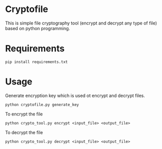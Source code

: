 # Cryptofile

This is simple file cryptography tool (encrypt and decrypt any type of file) based on python programming.

# Requirements
```
pip install requirements.txt
```
# Usage

Generate encryption key which is used ot encrypt and decrypt files.
```
python cryptofile.py generate_key
```
To encrypt the file
```
python crypto_tool.py encrypt <input_file> <output_file>
```
To decrypt the file
```
python crypto_tool.py decrypt <input_file> <output_file>
```


